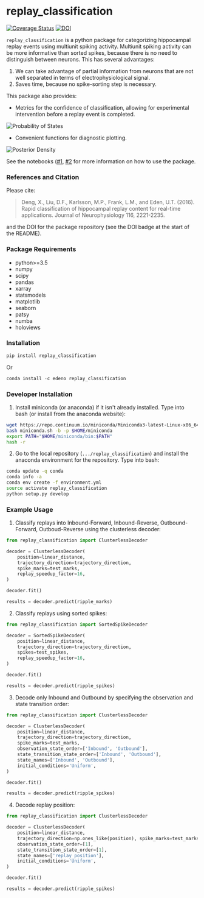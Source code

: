 # replay_classification
[![Coverage Status](https://coveralls.io/repos/github/Eden-Kramer-Lab/replay_classification/badge.svg?branch=master)](https://coveralls.io/github/Eden-Kramer-Lab/replay_classification?branch=master) [![DOI](https://zenodo.org/badge/104356770.svg)](https://zenodo.org/badge/latestdoi/104356770)

`replay_classification` is a python package for categorizing hippocampal replay events using multiunit spiking activity. Multiunit spiking activity can be more informative than sorted spikes, because there is no need to distinguish between neurons. This has several advantages:
1. We can take advantage of partial information from neurons that are not well separated in terms of electrophysiological signal.
2. Saves time, because no spike-sorting step is necessary.

This package also provides:
+  Metrics for the confidence of classification, allowing for experimental intervention before a replay event is completed.

![Probability of States](/state_probability.png)
+  Convenient functions for diagnostic plotting.

![Posterior Density](/replay_example.png)

See the notebooks ([\#1](https://nbviewer.jupyter.org/github/Eden-Kramer-Lab/replay_classification/blob/master/examples/Simulate_Ripple_Decoding_Data_Sorted_Spikes.ipynb), [\#2](https://nbviewer.jupyter.org/github/Eden-Kramer-Lab/replay_classification/blob/master/examples/Simulate_Ripple_Decoding_Data_Clusterless.ipynb) for more information on how to use the package.

### References and Citation ###
Please cite:
> Deng, X., Liu, D.F., Karlsson, M.P., Frank, L.M., and Eden, U.T.
(2016). Rapid classification of hippocampal replay content for
real-time applications. Journal of Neurophysiology 116, 2221-2235.

and the DOI for the package repository (see the DOI badge at the start of the README).

### Package Requirements ###
- python>=3.5
- numpy
- scipy
- pandas
- xarray
- statsmodels
- matplotlib
- seaborn
- patsy
- numba
- holoviews

### Installation ###

```python
pip install replay_classification
```
Or
```python
conda install -c edeno replay_classification
```

### Developer Installation ###

1. Install miniconda (or anaconda) if it isn't already installed. Type into bash (or install from the anaconda website):
```bash
wget https://repo.continuum.io/miniconda/Miniconda3-latest-Linux-x86_64.sh -O miniconda.sh;
bash miniconda.sh -b -p $HOME/miniconda
export PATH="$HOME/miniconda/bin:$PATH"
hash -r
```

2. Go to the local repository (`.../replay_classification`) and install the anaconda environment for the repository. Type into bash:
```bash
conda update -q conda
conda info -a
conda env create -f environment.yml
source activate replay_classification
python setup.py develop
```

### Example Usage ###

1. Classify replays into Inbound-Forward, Inbound-Reverse, Outbound-Forward, Outboud-Reverse using the clusterless decoder:
```python
from replay_classification import ClusterlessDecoder

decoder = ClusterlessDecoder(
    position=linear_distance,
    trajectory_direction=trajectory_direction,
    spike_marks=test_marks,
    replay_speedup_factor=16,
)

decoder.fit()

results = decoder.predict(ripple_marks)
```
2. Classify replays using sorted spikes:
```python
from replay_classification import SortedSpikeDecoder

decoder = SortedSpikeDecoder(
    position=linear_distance,
    trajectory_direction=trajectory_direction,
    spikes=test_spikes,
    replay_speedup_factor=16,
)

decoder.fit()

results = decoder.predict(ripple_spikes)
```
3. Decode only Inbound and Outbound by specifying the observation and state transition order:
```python
from replay_classification import ClusterlessDecoder

decoder = ClusterlessDecoder(
    position=linear_distance,
    trajectory_direction=trajectory_direction,
    spike_marks=test_marks,
    observation_state_order=['Inbound', 'Outbound'],
    state_transition_state_order=['Inbound', 'Outbound'],
    state_names=['Inbound', 'Outbound'],
    initial_conditions='Uniform',
)

decoder.fit()

results = decoder.predict(ripple_spikes)
```
4. Decode replay position:
```python
from replay_classification import ClusterlessDecoder

decoder = ClusterlessDecoder(
    position=linear_distance,
    trajectory_direction=np.ones_like(position), spike_marks=test_marks,
    observation_state_order=[1],
    state_transition_state_order=[1],
    state_names=['replay_position'],
    initial_conditions='Uniform',
)

decoder.fit()

results = decoder.predict(ripple_spikes)
```
